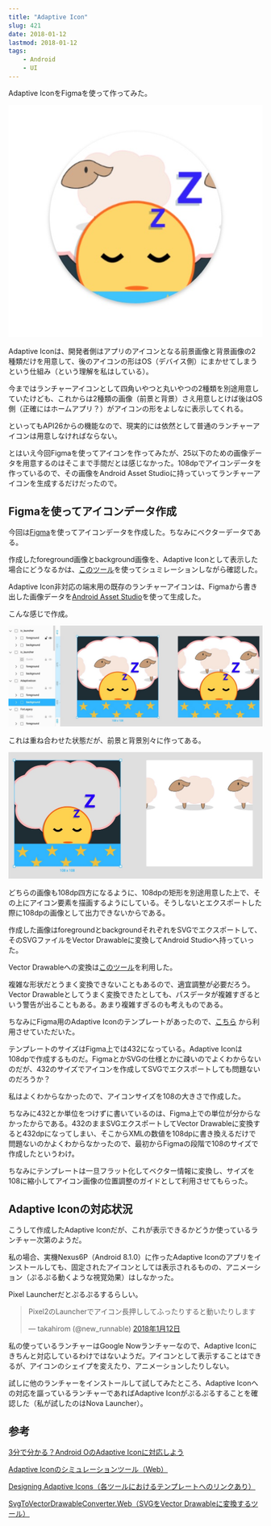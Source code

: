 ```yaml
---
title: "Adaptive Icon"
slug: 421
date: 2018-01-12
lastmod: 2018-01-12
tags:
    - Android
    - UI
---
```


Adaptive IconをFigmaを使って作ってみた。

![Adaptive icon](adaptive_icon.jpg)

Adaptive Iconは、開発者側はアプリのアイコンとなる前景画像と背景画像の2種類だけを用意して、後のアイコンの形はOS（デバイス側）にまかせてしまうという仕組み（という理解を私はしている）。

今まではランチャーアイコンとして四角いやつと丸いやつの2種類を別途用意していたけども、これからは2種類の画像（前景と背景）さえ用意しとけば後はOS側（正確にはホームアプリ？）がアイコンの形をよしなに表示してくれる。

といってもAPI26からの機能なので、現実的には依然として普通のランチャーアイコンは用意しなければならない。

とはいえ今回Figmaを使ってアイコンを作ってみたが、25以下のための画像データを用意するのはそこまで手間だとは感じなかった。108dpでアイコンデータを作っているので、その画像をAndroid Asset Studioに持っていってランチャーアイコンを生成するだけだったので。


## Figmaを使ってアイコンデータ作成


今回は<a href="https://www.figma.com/">Figma</a>を使ってアイコンデータを作成した。ちなみにベクターデータである。

作成したforeground画像とbackground画像を、Adaptive Iconとして表示した場合にどうなるかは、<a href="https://adapticon.tooo.io/">このツール</a>を使ってシュミレーションしながら確認した。

Adaptive Icon非対応の端末用の既存のランチャーアイコンは、Figmaから書き出した画像データを<a href="https://romannurik.github.io/AndroidAssetStudio/index.html">Android Asset Studio</a>を使って生成した。

こんな感じで作成。

![Icons](icons.jpg)

これは重ね合わせた状態だが、前景と背景別々に作ってある。

![Fore back](fore_back.jpg)

どちらの画像も108dp四方になるように、108dpの矩形を別途用意した上で、その上にアイコン要素を描画するようにしている。そうしないとエクスポートした際に108dpの画像として出力できないからである。

作成した画像はforegroundとbackgroundそれぞれをSVGでエクスポートして、そのSVGファイルをVector Drawableに変換してAndroid Studioへ持っていった。

Vector Drawableへの変換は<a href="https://a-student.github.io/SvgToVectorDrawableConverter.Web/">このツール</a>を利用した。

複雑な形状だとうまく変換できないこともあるので、適宜調整が必要だろう。Vector Drawableとしてうまく変換できたとしても、パスデータが複雑すぎるという警告が出ることもある。あまり複雑すぎるのも考えものである。

ちなみにFigma用のAdaptive Iconのテンプレートがあったので、<a href="https://medium.com/google-design/designing-adaptive-icons-515af294c783">こちら</a>
から利用させていただいた。

テンプレートのサイズはFigma上では432になっている。Adaptive Iconは108dpで作成するものだ。FigmaとかSVGの仕様とかに疎いのでよくわからないのだが、432のサイズでアイコンを作成してSVGでエクスポートしても問題ないのだろうか？

私はよくわからなかったので、アイコンサイズを108の大きさで作成した。

ちなみに432とか単位をつけずに書いているのは、Figma上での単位が分からなかったからである。432のままSVGエクスポートしてVector Drawableに変換すると432dpになってしまい、そこからXMLの数値を108dpに書き換えるだけで問題ないのかよくわからなかったので、最初からFigmaの段階で108のサイズで作成したというわけ。

ちなみにテンプレートは一旦フラット化してベクター情報に変換し、サイズを108に縮小してアイコン画像の位置調整のガイドとして利用させてもらった。


## Adaptive Iconの対応状況


こうして作成したAdaptive Iconだが、これが表示できるかどうか使っているランチャー次第のようだ。

私の場合、実機Nexus6P（Android 8.1.0）に作ったAdaptive Iconのアプリをインストールしても、固定されたアイコンとしては表示されるものの、アニメーション（ぷるぷる動くような視覚効果）はしなかった。

Pixel Launcherだとぷるぷるするらしい。

<blockquote class="twitter-tweet" data-lang="ja">
<p lang="ja" dir="ltr">Pixel2のLauncherでアイコン長押ししてふったりすると動いたりします

&mdash; takahirom (@new_runnable) <a href="https://twitter.com/new_runnable/status/951705339790938113?ref_src=twsrc%5Etfw">2018年1月12日</a>
</blockquote>
<script async src="https://platform.twitter.com/widgets.js" charset="utf-8"></script>

私の使っているランチャーはGoogle Nowランチャーなので、Adaptive Iconにきちんと対応しているわけではないようだ。アイコンとして表示することはできるが、アイコンのシェイプを変えたり、アニメーションしたりしない。

試しに他のランチャーをインストールして試してみたところ、Adaptive Iconへの対応を謳っているランチャーであればAdaptive Iconがぷるぷるすることを確認した（私が試したのはNova Launcher）。


## 参考


<a href="https://qiita.com/takahirom/items/696fb5ecaa230fa8f755">3分で分かる？Android OのAdaptive Iconに対応しよう</a>

<a href="https://adapticon.tooo.io/">Adaptive Iconのシミュレーションツール（Web）</a>

<a href="https://medium.com/google-design/designing-adaptive-icons-515af294c783">Designing Adaptive Icons（各ツールにおけるテンプレートへのリンクあり）</a>

<a href="https://a-student.github.io/SvgToVectorDrawableConverter.Web/">SvgToVectorDrawableConverter.Web（SVGをVector Drawableに変換するツール）</a>


  